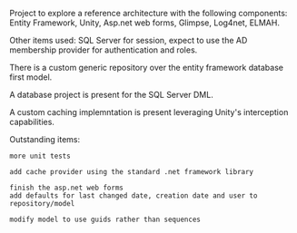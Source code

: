 Project to explore a reference architecture with the following components: Entity Framework, Unity, Asp.net web forms, Glimpse, Log4net, ELMAH.

Other items used: SQL Server for session, expect to use the AD membership provider for authentication and roles.

There is a custom generic repository over the entity framework database first model.

A database project is present for the SQL Server DML.

A custom caching implemntation is present leveraging Unity's interception capabilities.

Outstanding items:

	more unit tests

	add cache provider using the standard .net framework library

	finish the asp.net web forms
	add defaults for last changed date, creation date and user to repository/model

	modify model to use guids rather than sequences	



